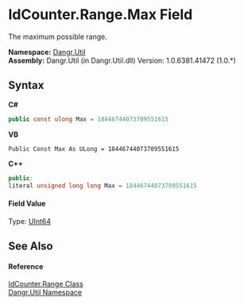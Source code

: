 # IdCounter.Range.Max Field
 

The maximum possible range.

**Namespace:**&nbsp;<a href="N_Dangr_Util">Dangr.Util</a><br />**Assembly:**&nbsp;Dangr.Util (in Dangr.Util.dll) Version: 1.0.6381.41472 (1.0.*)

## Syntax

**C#**<br />
``` C#
public const ulong Max = 18446744073709551615
```

**VB**<br />
``` VB
Public Const Max As ULong = 18446744073709551615
```

**C++**<br />
``` C++
public:
literal unsigned long long Max = 18446744073709551615
```


#### Field Value
Type: <a href="http://msdn2.microsoft.com/en-us/library/06cf7918" target="_blank">UInt64</a>

## See Also


#### Reference
<a href="T_Dangr_Util_IdCounter_Range">IdCounter.Range Class</a><br /><a href="N_Dangr_Util">Dangr.Util Namespace</a><br />